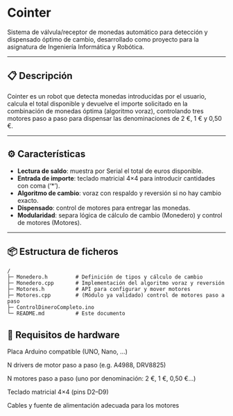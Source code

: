# Cointer

Sistema de válvula/receptor de monedas automático para detección y dispensado óptimo de cambio, desarrollado como proyecto para la asignatura de Ingeniería Informática y Robótica.

---

## 📋 Descripción

Cointer es un robot que detecta monedas introducidas por el usuario, calcula el total disponible y devuelve el importe solicitado en la combinación de monedas óptima (algoritmo voraz), controlando tres motores paso a paso para dispensar las denominaciones de 2 €, 1 € y 0,50 €.

---

## ⚙️ Características

- **Lectura de saldo**: muestra por Serial el total de euros disponible.
- **Entrada de importe**: teclado matricial 4×4 para introducir cantidades con coma (‘*’).
- **Algoritmo de cambio**: voraz con respaldo y reversión si no hay cambio exacto.
- **Dispensado**: control de motores para entregar las monedas.
- **Modularidad**: separa lógica de cálculo de cambio (Monedero) y control de motores (Motores).

---

## 📦 Estructura de ficheros

```text
/  
├─ Monedero.h         # Definición de tipos y cálculo de cambio  
├─ Monedero.cpp       # Implementación del algoritmo voraz y reversión  
├─ Motores.h          # API para configurar y mover motores  
├─ Motores.cpp        # (Módulo ya validado) control de motores paso a paso  
├─ ControlDineroCompleto.ino  
└─ README.md          # Este documento
```

## 🔧 Requisitos de hardware
Placa Arduino compatible (UNO, Nano, …)

N drivers de motor paso a paso (e.g. A4988, DRV8825)

N motores paso a paso (uno por denominación: 2 €, 1 €, 0,50 €...)

Teclado matricial 4×4 (pins D2–D9)

Cables y fuente de alimentación adecuada para los motores
